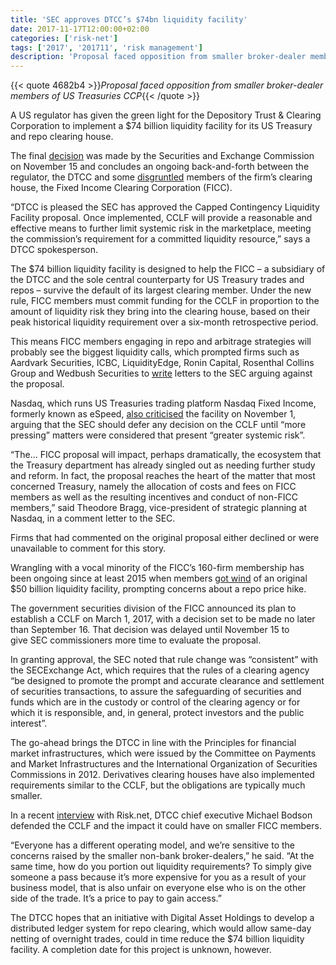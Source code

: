 ```yaml
---
title: 'SEC approves DTCC’s $74bn liquidity facility'
date: 2017-11-17T12:00:00+02:00
categories: ['risk-net']
tags: ['2017', '201711', 'risk management']
description: 'Proposal faced opposition from smaller broker-dealer members of US Treasuries CCP'
---
```


{{< quote 4682b4 >}}_Proposal faced opposition from smaller broker-dealer members of US Treasuries CCP_{{< /quote >}}

A US regulator has given the green light for the Depository Trust & Clearing Corporation to implement a $74 billion liquidity facility for its US Treasury and repo clearing house.

The final [decision](https://www.sec.gov/rules/sro/ficc/2017/34-82090.pdf) was made by the Securities and Exchange Commission on November 15 and concludes an ongoing back-and-forth between the regulator, the DTCC and some [disgruntled](https://www.risk.net/derivatives/5292066/dtccs-74-billion-liquidity-charge-riles-members) members of the firm’s clearing house, the Fixed Income Clearing Corporation (FICC).

“DTCC is pleased the SEC has approved the Capped Contingency Liquidity Facility proposal. Once implemented, CCLF will provide a reasonable and effective means to further limit systemic risk in the marketplace, meeting the commission’s requirement for a committed liquidity resource,” says a DTCC spokesperson.

The $74 billion liquidity facility is designed to help the FICC – a subsidiary of the DTCC and the sole central counterparty for US Treasury trades and repos – survive the default of its largest clearing member. Under the new rule, FICC members must commit funding for the CCLF in proportion to the amount of liquidity risk they bring into the clearing house, based on their peak historical liquidity requirement over a six-month retrospective period.

This means FICC members engaging in repo and arbitrage strategies will probably see the biggest liquidity calls, which prompted firms such as Aardvark Securities, ICBC, LiquidityEdge, Ronin Capital, Rosenthal Collins Group and Wedbush Securities to [write](https://www.sec.gov/comments/sr-ficc-2017-002/ficc2017002.htm) letters to the SEC arguing against the proposal.

Nasdaq, which runs US Treasuries trading platform Nasdaq Fixed Income, formerly known as eSpeed, [also criticised](https://www.sec.gov/comments/sr-ficc-2017-002/ficc2017002-2662402-161432.pdf) the facility on November 1, arguing that the SEC should defer any decision on the CCLF until “more pressing” matters were considered that present “greater systemic risk”.

“The… FICC proposal will impact, perhaps dramatically, the ecosystem that the Treasury department has already singled out as needing further study and reform. In fact, the proposal reaches the heart of the matter that most concerned Treasury, namely the allocation of costs and fees on FICC members as well as the resulting incentives and conduct of non-FICC members,” said Theodore Bragg, vice-president of strategic planning at Nasdaq, in a comment letter to the SEC.

Firms that had commented on the original proposal either declined or were unavailable to comment for this story.

Wrangling with a vocal minority of the FICC’s 160-firm membership has been ongoing since at least 2015 when members [got wind](https://www.risk.net/derivatives/2435384/treasury-repos-may-hit-20bp-under-dtcc-liquidity-plan) of an original $50 billion liquidity facility, prompting concerns about a repo price hike.

The government securities division of the FICC announced its plan to establish a CCLF on March 1, 2017, with a decision set to be made no later than September 16. That decision was delayed until November 15 to give SEC commissioners more time to evaluate the proposal.

In granting approval, the SEC noted that rule change was “consistent” with the SECExchange Act, which requires that the rules of a clearing agency “be designed to promote the prompt and accurate clearance and settlement of securities transactions, to assure the safeguarding of securities and funds which are in the custody or control of the clearing agency or for which it is responsible, and, in general, protect investors and the public interest”.

The go-ahead brings the DTCC in line with the Principles for financial market infrastructures, which were issued by the Committee on Payments and Market Infrastructures and the International Organization of Securities Commissions in 2012. Derivatives clearing houses have also implemented requirements similar to the CCLF, but the obligations are typically much smaller.

In a recent [interview](https://www.risk.net/risk-management/5354751/dtccs-bodson-on-blockchain-sdrs-and-repo-clearing) with Risk.net, DTCC chief executive Michael Bodson defended the CCLF and the impact it could have on smaller FICC members.

“Everyone has a different operating model, and we’re sensitive to the concerns raised by the smaller non-bank broker-dealers,” he said. “At the same time, how do you portion out liquidity requirements? To simply give someone a pass because it’s more expensive for you as a result of your business model, that is also unfair on everyone else who is on the other side of the trade. It’s a price to pay to gain access.”

The DTCC hopes that an initiative with Digital Asset Holdings to develop a distributed ledger system for repo clearing, which would allow same-day netting of overnight trades, could in time reduce the $74 billion liquidity facility. A completion date for this project is unknown, however.

